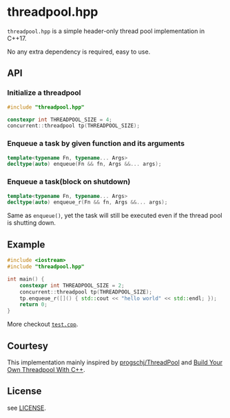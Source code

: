 # threadpool.hpp

`threadpool.hpp` is a simple header-only thread pool implementation in C++17.

No any extra dependency is required, easy to use.

## API

### Initialize a threadpool

```c++
#include "threadpool.hpp"

constexpr int THREADPOOL_SIZE = 4;
concurrent::threadpool tp(THREADPOOL_SIZE);
```

### Enqueue a task by given function and its arguments

```c++
template<typename Fn, typename... Args>
decltype(auto) enqueue(Fn && fn, Args &&... args);
```

### Enqueue a task(block on shutdown)

```c++
template<typename Fn, typename... Args>
decltype(auto) enqueue_r(Fn && fn, Args &&... args);
```

Same as `enqueue()`, yet the task will still be executed even if the thread pool is shutting down.

## Example

```c++
#include <iostream>
#include "threadpool.hpp"

int main() {
    constexpr int THREADPOOL_SIZE = 2;
    concurrent::threadpool tp(THREADPOOL_SIZE);
    tp.enqueue_r([]() { std::cout << "hello world" << std::endl; });
    return 0;
}
```

More checkout [`test.cpp`](test.cpp).

## Courtesy

This implementation mainly inspired by [progschj/ThreadPool](https://github.com/progschj/ThreadPool) and [Build Your Own Threadpool With C++](https://kingsamchen.github.io/2018/05/30/build-your-own-thread-pool-with-cpp/).

## License

see [LICENSE](LICENSE).


